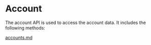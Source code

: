 # Account

The account API is used to access the account data. It includes the following methods:

[accounts.md](accounts.md "mention")
